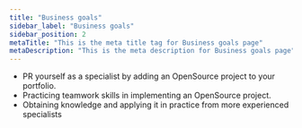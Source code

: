 ```yaml
---
title: "Business goals"
sidebar_label: "Business goals"
sidebar_position: 2
metaTitle: "This is the meta title tag for Business goals page"
metaDescription: "This is the meta description for Business goals page"
---
```

- PR yourself as a specialist by adding an OpenSource project to your portfolio.
- Practicing teamwork skills in implementing an OpenSource project.
- Obtaining knowledge and applying it in practice from more experienced specialists

